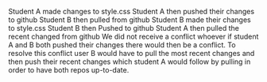Student A made changes to style.css
Student A then pushed their changes to github
Student B then pulled from github
Student B made their changes to style.css
Student B then Pushed to github
Student A then pulled the recent changed from github
We did not receive a conflict whoever if student A and B
both pushed their changes there would then be a conflict.
To resolve this conflict user B would have to pull the most recent changes
and then push their recent changes which student A would follow by pulling in
order to have both repos up-to-date.
